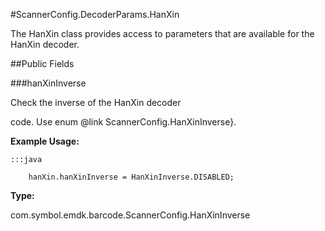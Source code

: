 #ScannerConfig.DecoderParams.HanXin

The HanXin class provides access to parameters that are available for
 the HanXin decoder.



##Public Fields

###hanXinInverse

Check the inverse of the HanXin decoder

 code. Use enum @link ScannerConfig.HanXinInverse}.

 
 

 
 



**Example Usage:**
	
	:::java	
	 	
	 	hanXin.hanXinInverse = HanXinInverse.DISABLED;


**Type:**

com.symbol.emdk.barcode.ScannerConfig.HanXinInverse

